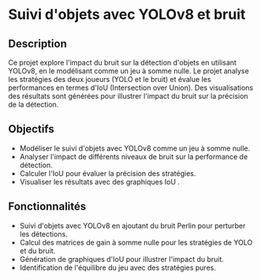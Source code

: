 # Suivi d'objets avec YOLOv8 et bruit

## Description

Ce projet explore l'impact du bruit sur la détection d'objets en utilisant YOLOv8, en le modélisant comme un jeu à somme nulle. Le projet analyse les stratégies des deux joueurs (YOLO et le bruit) et évalue les performances en termes d'IoU (Intersection over Union). Des visualisations des résultats sont générées pour illustrer l'impact du bruit sur la précision de la détection.

## Objectifs

- Modéliser le suivi d'objets avec YOLOv8 comme un jeu à somme nulle.
- Analyser l'impact de différents niveaux de bruit sur la performance de détection.
- Calculer l'IoU pour évaluer la précision des stratégies.
- Visualiser les résultats avec des graphiques IoU .

## Fonctionnalités

- Suivi d'objets avec YOLOv8 en ajoutant du bruit Perlin pour perturber les détections.
- Calcul des matrices de gain à somme nulle pour les stratégies de YOLO et du bruit.
- Génération de graphiques d'IoU pour illustrer l'impact du bruit.
- Identification de l'équilibre du jeu avec des stratégies pures.

